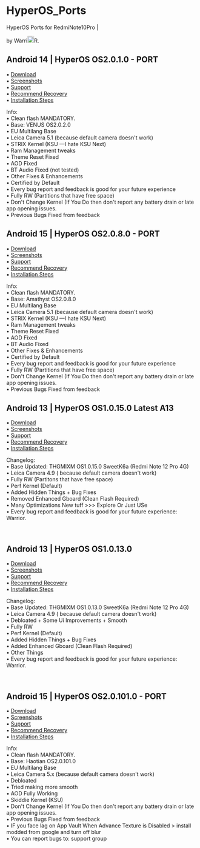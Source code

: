 # HyperOS_Ports
HyperOS Ports for RedmiNote10Pro | <p>by Warri<img src="https://github.com/Warrior-dev0/HyperOS_Ports/blob/main/warrior.svg" width="18" height="18">R.</p>
## Android 14 | HyperOS OS2.0.1.0 - PORT<br/>
  
   ▪️ [Download](https://devuploads.com/0wl6z5dwvz8w)<br/>
   ▪️ [Screenshots](https://t.me/Xiaomi_EU_Ports/80)<br/>
   ▪️ [Support](https://t.me/XiaomiEUPortsGroup)<br/>
   ▪️ [Recommend Recovery](https://t.me/xiaomi_eu_ports/31)<br/>
   ▪️ [Installation Steps](https://t.me/XiaomiEUPortsGroup/276)<br/>

   Info:<br/>
     • Clean flash MANDATORY.  
     • Base: VENUS OS2.0.2.0  
     • EU Multilang Base  
     • Leica Camera 5.1 (because default camera doesn't work)  
     • STRIX Kernel (KSU —I hate KSU Next)  
     • Ram Management tweaks  
     • Theme Reset Fixed  
     • AOD Fixed  
     • BT Audio Fixed (not tested)  
     • Other Fixes & Enhancements  
     • Certified by Default  
     • Every bug report and feedback is good for your future experience  
     • Fully RW (Partitions that have free space)  
     • Don't Change Kernel (If You Do then don't report any battery drain or late app opening issues.  
     • Previous Bugs Fixed from feedback  



## Android 15 | HyperOS OS2.0.8.0 - PORT<br/>
  
   ▪️ [Download](https://devuploads.com/5xs43tzuosak)<br/>
   ▪️ [Screenshots](https://t.me/Xiaomi_EU_Ports/80)<br/>
   ▪️ [Support](https://t.me/XiaomiEUPortsGroup)<br/>
   ▪️ [Recommend Recovery](https://t.me/xiaomi_eu_ports/31)<br/>
   ▪️ [Installation Steps](https://t.me/XiaomiEUPortsGroup/276)<br/>

   Info:<br/>
     • Clean flash MANDATORY.  
     • Base: Amathyst OS2.0.8.0  
     • EU Multilang Base  
     • Leica Camera 5.1 (because default camera doesn't work)  
     • STRIX Kernel (KSU —I hate KSU Next)  
     • Ram Management tweaks  
     • Theme Reset Fixed  
     • AOD Fixed  
     • BT Audio Fixed  
     • Other Fixes & Enhancements  
     • Certified by Default  
     • Every bug report and feedback is good for your future experience  
     • Fully RW (Partitions that have free space)  
     • Don't Change Kernel (If You Do then don't report any battery drain or late app opening issues.  
     • Previous Bugs Fixed from feedback  
     












## Android 13 | HyperOS OS1.0.15.0 **Latest A13** <br/>

   ▪️ [Download](https://devuploads.com/p2sse78owduk)<br/>
   ▪️ [Screenshots](https://t.me/xiaomi_eu_ports/53)<br/>
   ▪️ [Support](https://t.me/XiaomiEUPortsGroup)<br/>
   ▪️ [Recommend Recovery](https://t.me/xiaomi_eu_ports/31)<br/>
   ▪️ [Installation Steps](https://t.me/c/2301324998/8)<br/>

   Changelog:<br/>
     • Base Updated: THGMIXM OS1.0.15.0 SweetK6a (Redmi Note 12 Pro 4G)<br/>
     • Leica Camera 4.9 ( because default camera doesn't work)<br/>
     • Fully RW (Partitons that have free space)<br/>
     • Perf Kernel (Default)<br/>
     • Added Hidden Things + Bug Fixes<br/>
     • Removed Enhanced Gboard (Clean Flash Required)<br/>
     • Many Optimizations New tuff >>> Explore Or Just USe <br/>
     • Every bug report and feedback is good for your future experience: Warrior.<br/>

<br/>

## Android 13 | HyperOS OS1.0.13.0<br/>

   ▪️ [Download](https://devuploads.com/avkg98u0wswg)<br/>
   ▪️ [Screenshots](https://t.me/xiaomi_eu_ports/53)<br/>
   ▪️ [Support](https://t.me/XiaomiEUPortsGroup)<br/>
   ▪️ [Recommend Recovery](https://t.me/xiaomi_eu_ports/31)<br/>
   ▪️ [Installation Steps](https://t.me/c/2301324998/8)<br/>

   Changelog:<br/>
     • Base Updated: THGMIXM OS1.0.13.0 SweetK6a (Redmi Note 12 Pro 4G)<br/>
     • Leica Camera 4.9 ( because default camera doesn't work)<br/>
     • Debloated + Some Ui Improvements + Smooth<br/>
     • Fully RW<br/>
     • Perf Kernel (Default)<br/>
     • Added Hidden Things + Bug Fixes<br/>
     • Added Enhanced Gboard (Clean Flash Required)<br/>
     • Other Things<br/>
     • Every bug report and feedback is good for your future experience: Warrior.<br/>

<br/>

## Android 15 | HyperOS OS2.0.101.0 - PORT<br/>
  
   ▪️ [Download](https://devuploads.com/j1expcg4mv7a)<br/>
   ▪️ [Screenshots](https://t.me/Xiaomi_EU_Ports/80)<br/>
   ▪️ [Support](https://t.me/XiaomiEUPortsGroup)<br/>
   ▪️ [Recommend Recovery](https://t.me/xiaomi_eu_ports/31)<br/>
   ▪️ [Installation Steps](https://t.me/XiaomiEUPortsGroup/276)<br/>

   Info:<br/>
     • Clean flash MANDATORY.  
     • Base: Haotian OS2.0.101.0  
     • EU Multilang Base  
     • Leica Camera 5.x (because default camera doesn't work)  
     • Debloated  
     • Tried making more smooth  
     • AOD Fully Working  
     • Skiddie Kernel (KSU)  
     • Don't Change Kernel (If You Do then don't report any battery drain or late app opening issues.  
     • Previous Bugs Fixed from feedback   
     • IF you face lag on App Vault When Advance Texture is Disabled > install modded from google and turn off blur  
     • You can report bugs to: support group  
